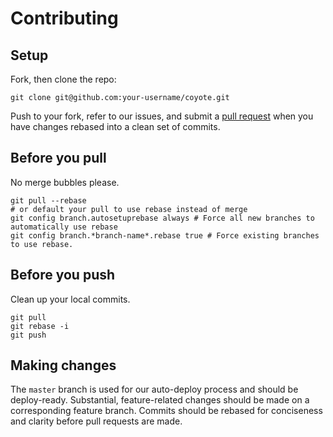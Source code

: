 # Contributing

## Setup
Fork, then clone the repo:

```
git clone git@github.com:your-username/coyote.git
```

Push to your fork, refer to our issues, and submit a [pull request](https://github.com/coyote-team/coyote/compare) when you have changes rebased into a clean set of commits.

## Before you pull

No merge bubbles please. 

```
git pull --rebase
# or default your pull to use rebase instead of merge
git config branch.autosetuprebase always # Force all new branches to automatically use rebase
git config branch.*branch-name*.rebase true # Force existing branches to use rebase.
```

## Before you push

Clean up your local commits.

```
git pull
git rebase -i
git push
```


## Making changes
The `master` branch is used for our auto-deploy process and should be deploy-ready. Substantial, feature-related changes should be made on a corresponding feature branch.  Commits should be rebased for conciseness and clarity before pull requests are made.
